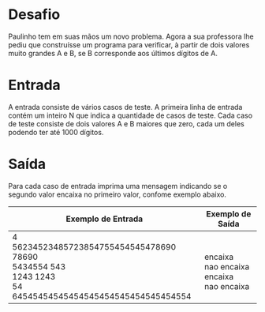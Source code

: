# Desafio
Paulinho tem em suas mãos um novo problema. Agora a sua professora lhe pediu que construísse um programa para verificar, à partir de dois valores muito grandes A e B, se B corresponde aos últimos dígitos de A.

# Entrada
A entrada consiste de vários casos de teste. A primeira linha de entrada contém um inteiro N que indica a quantidade de casos de teste. Cada caso de teste consiste de dois valores A e B maiores que zero, cada um deles podendo ter até 1000 dígitos.

# Saída
Para cada caso de entrada imprima uma mensagem indicando se o segundo valor encaixa no primeiro valor, confome exemplo abaixo.

| Exemplo de Entrada  | Exemplo de Saída  |
|---|---|
| 4<br />56234523485723854755454545478690 78690<br />5434554 543<br />1243 1243<br />54 64545454545454545454545454545454554  | <br />encaixa<br />nao encaixa<br />encaixa<br />nao encaixa  |
